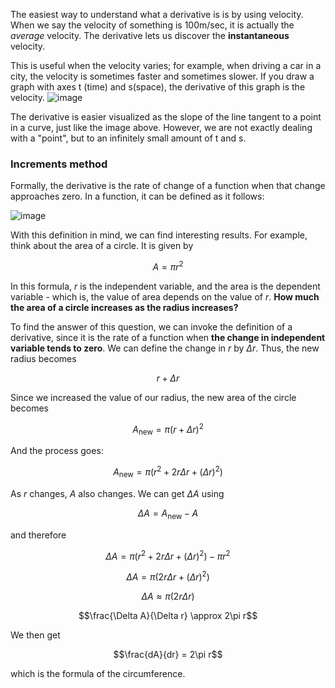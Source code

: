 The easiest way to understand what a derivative is is by using velocity. When we say the velocity of something is 100m/sec, it is actually the _average_ velocity. The derivative lets us discover the **instantaneous** velocity.

This is useful when the velocity varies; for example, when driving a car in a city, the velocity is sometimes faster and sometimes slower. If you draw a graph with axes t (time) and s(space), the derivative of this graph is the velocity.
![image](https://github.com/user-attachments/assets/533a7310-e55c-4a0a-b050-681bce2f2c4c)

The derivative is easier visualized as the slope of the line tangent to a point in a curve, just like the image above. However, we are not exactly dealing with a "point", but to an infinitely small amount of t and s. 

### Increments method
Formally, the derivative is the rate of change of a function when that change approaches zero. In a function, it can be defined as it follows:

![image](https://github.com/user-attachments/assets/19252b39-f67a-4ddb-b88e-e7b70c4fe182)

With this definition in mind, we can find interesting results. For example, think about the area of a circle. It is given by
```math
A = \pi r^2
```
In this formula, $r$ is the independent variable, and the area is the dependent variable - which is, the value of area depends on the value of $r$. **How much the area of a circle increases as the radius increases?**

To find the answer of this question, we can invoke the definition of a derivative, since it is the rate of a function when **the change in independent variable tends to zero**.
We can define the change in $r$ by $\Delta r$. Thus, the new radius becomes
```math
r + \Delta r
```

Since we increased the value of our radius, the new area of the circle becomes 
```math
A_{\text{new}} = \pi (r + \Delta r)^2
```
And the process goes:
```math
A_{\text{new}} = \pi \left( r^2 + 2r\Delta r + (\Delta r)^2 \right)
```

As $r$ changes, $A$ also changes. We can get $\Delta A$ using
```math
\Delta A = A_{\text{new}} - A
```
and therefore
``` math
\Delta A = \pi \left( r^2 + 2r\Delta r + (\Delta r)^2 \right) - \pi r^2
```

```math
\Delta A = \pi \left( 2r\Delta r + (\Delta r)^2 \right)
```

```math
\Delta A \approx \pi (2r\Delta r)
```

```math
\frac{\Delta A}{\Delta r} \approx 2\pi r
```

We then get
```math
\frac{dA}{dr} = 2\pi r
```

which is the formula of the circumference.

